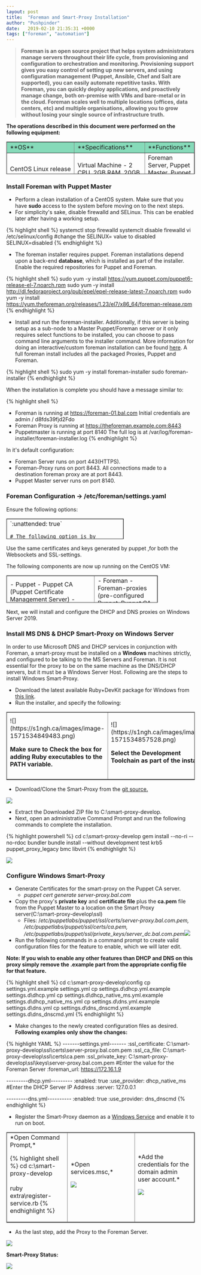 ```yaml
---
layout: post
title:  "Foreman and Smart-Proxy Installation"
author: "Pushpinder"
date:   2019-02-10 21:35:31 +0000
tags: ["foreman", "automation"]
---
```


> **Foreman is an open source project that helps system administrators manage servers throughout their life cycle, from provisioning and configuration to orchestration and monitoring. Provisioning support gives you easy control of setting up new servers, and using configuration management (Puppet, Ansible, Chef and Salt are supported), you can easily automate repetitive tasks. With Foreman, you can quickly deploy applications, and proactively manage change, both on-premise with VMs and bare-metal or in the cloud. Foreman scales well to multiple locations (offices, data centers, etc) and multiple organisations, allowing you to grow without losing your single source of infrastructure truth.**

**The operations described in this document were performed on the following equipment:**

<table border="1" id="bkmrk-os-specifications-fu" style="border-collapse: collapse; width: 100%; height: 87px;"><tbody><tr style="height: 29px; background-color: #86dab9;"><td class="align-center" style="width: 36.0677%; height: 29px;">**OS**</td><td class="align-center" style="width: 37.636%; height: 29px;">**Specifications**</td><td class="align-center" style="width: 32.3457%; height: 29px;">**Functions**</td></tr><tr style="height: 29px;"><td style="width: 36.0677%; height: 29px;">CentOS Linux release 7.7.1908

</td><td style="width: 37.636%; height: 29px;">Virtual Machine - 2 CPU, 2GB RAM, 20GB Disk</td><td style="width: 32.3457%; height: 29px;">Foreman Server, Puppet Master, Puppet CA, TFTP Proxy</td></tr><tr style="height: 29px;"><td style="width: 36.0677%; height: 29px;">Windows Server 2019 Datacenter Edition</td><td style="width: 37.636%; height: 29px;">Virtual Machine - 4 CPU, 8GB RAM, 60GB Disk</td><td style="width: 32.3457%; height: 29px;">Domain Controller for bal.com, DNS &amp; DHCP Server + Smart-Proxies.</td></tr></tbody></table>

### Install Foreman with Puppet Master

- Perform a clean installation of a CentOS system. Make sure that you have **sudo** access to the system before moving on to the next steps.
- For simplicity's sake, disable firewalld and SELinux. This can be enabled later after having a working setup.

{% highlight shell %}
systemctl stop firewalld
systemclt disable firewalld
vi /etc/selinux/config
	#change the SELINUX= value to disabled
	SELINUX=disabled
{% endhighlight %}

- The foreman installer requires puppet. Foreman installations depend upon a back-end **database**, which is installed as part of the installer. Enable the required repositories for Puppet and Foreman.

{% highlight shell %}
sudo yum -y install https://yum.puppet.com/puppet6-release-el-7.noarch.rpm
sudo yum -y install http://dl.fedoraproject.org/pub/epel/epel-release-latest-7.noarch.rpm
sudo yum -y install https://yum.theforeman.org/releases/1.23/el7/x86_64/foreman-release.rpm
{% endhighlight %}

- Install and run the foreman-installer. Additionally, if this server is being setup as a sub-node to a Master Puppet/Foreman server or it only requires select functions to be installed, you can choose to pass command line arguments to the installer command. More information for doing an interactive/custom foreman installation can be found [here](https://theforeman.org/manuals/1.23/index.html#3.2.2InstallerOptions). A full foreman install includes all the packaged Proxies, Puppet and Foreman.

{% highlight shell %}
sudo yum -y install foreman-installer
sudo foreman-installer
{% endhighlight %}

When the installation is complete you should have a message similar to:

{% highlight shell %}
* Foreman is running at https://foreman-01.bal.com
    Initial credentials are admin / d8fds39fjd2Fdo
* Foreman Proxy is running at https://theforeman.example.com:8443
* Puppetmaster is running at port 8140
The full log is at /var/log/foreman-installer/foreman-installer.log
{% endhighlight %}

In it's default configuration:

- Foreman Server runs on port 443(HTTPS).
- Foreman-Proxy runs on port 8443. All connections made to a destination foreman proxy are at port 8443.
- Puppet Master server runs on port 8140.

### Foreman Configuration -&gt; /etc/foreman/settings.yaml

Ensure the following options:

<table border="1" id="bkmrk-%3Aunattended%3A-true-%23-" style="border-collapse: collapse; width: 62.3541%; height: 55px;"><tbody><tr><td style="width: 100%;">`:unattended:   true`

`# The following option is by default set to true, but to make `

`# Windows deployment easier later in the guide, we will set it as false.`

`:require_ssl:  false`

`:puppetrun:    false`

</td></tr></tbody></table>

Use the same certificates and keys generated by puppet ,for both the Websockets and SSL-settings.

The following components are now up running on the CentOS VM:

<table border="1" id="bkmrk-puppet-puppet-ca-%28pu" style="border-collapse: collapse; width: 80.3703%; height: 73px;"><tbody><tr style="height: 73px;"><td style="width: 46.9137%; height: 73px;">- Puppet
- Puppet CA (Puppet Certificate Management Server)
- TFTP

</td><td style="width: 33.5646%; height: 73px;">- Foreman
- Foreman-proxies (pre-configured Puppet, Puppet CA and TFTP).

</td></tr></tbody></table>

Next, we will install and configure the DHCP and DNS proxies on Windows Server 2019.

### Install MS DNS &amp; DHCP Smart-Proxy on Windows Server

In order to use Microsoft DNS and DHCP services in conjunction with Foreman, a smart-proxy must be installed on a **Windows** machines strictly, and configured to be talking to the MS Servers and Foreman. It is not essential for the proxy to be on the same machine as the DNS/DHCP servers, but it must be a Windows Server Host. Following are the steps to install Windows Smart-Proxy.

- Download the latest available Ruby+DevKit package for Windows from [this link](https://rubyinstaller.org/downloads/).
- Run the installer, and specify the following:

<table border="1" id="bkmrk-make-sure-to-check-t" style="border-collapse: collapse; width: 100%;"><tbody><tr><td style="width: 29.6295%;">![](https://s1ngh.ca/images/image-1571534849483.png)

**Make sure to Check the box for adding Ruby executables to the PATH variable.**

</td><td style="width: 29.8149%;">![](https://s1ngh.ca/images/image-1571534857528.png)

**Select the Development Toolchain as part of the install.**

</td><td style="width: 28.6729%;">![](https://s1ngh.ca/images/image-1571535244877.png)

**Select the checkbox and Finish. On the next screen press Enter and the DevKit extensions will be installed.**

</td></tr></tbody></table>

- Download/Clone the Smart-Proxy from the [git source.](https://github.com/theforeman/smart-proxy)

![](https://s1ngh.ca/images/image-1571535131985.png)

- Extract the Downloaded ZIP file to C:\\smart-proxy-develop.
- Next, open an administrative Command Prompt and run the following commands to complete the installation.

{% highlight powershell %}
cd c:\smart-proxy-develop
gem install --no-ri --no-rdoc bundler
bundle install --without development test krb5 puppet_proxy_legacy bmc libvirt
{% endhighlight %}

![](https://s1ngh.ca/images/image-1571536593285.png)

### Configure Windows Smart-Proxy

- Generate Certificates for the smart-proxy on the Puppet CA server. 
    - *puppet cert generate server-proxy.bal.com*
- Copy the proxy's **private key** and **certificate file** plus the **ca.pem** file from the Puppet Master to a location on the Smart Proxy server(C:\\smart-proxy-develop\\ssl) 
    - Files: /*etc/puppetlabs/puppet/ssl/certs/server-proxy.bal.com.pem, /etc/puppetlabs/puppet/ssl/certs/ca.pem, /etc/puppetlabs/puppet/ssl/private\_keys/server\_dc.bal.com.pem*![](https://s1ngh.ca/images/image-1571537238761.png)
- Run the following commands in a command prompt to create valid configuration files for the feature to enable, which we will later edit.

**Note: If you wish to enable any other features than DHCP and DNS on this proxy simply remove the .example part from the appropriate config file for that feature.**

{% highlight shell %}
cd c:\smart-proxy-develop\config
cp settings.yml.example settings.yml
cp settings.d\dhcp.yml.example settings.d\dhcp.yml
cp settings.d\dhcp_native_ms.yml.example settings.d\dhcp_native_ms.yml
cp settings.d\dns.yml.example settings.d\dns.yml
cp settings.d\dns_dnscmd.yml.example settings.d\dns_dnscmd.yml
{% endhighlight %}

- Make changes to the newly created configuration files as desired. **Following examples only show the changes:**

{% highlight YAML %}
-------settings.yml-------
:ssl_certificate: C:\smart-proxy-develop\ssl\certs\server-proxy.bal.com.pem
:ssl_ca_file: C:\smart-proxy-develop\ssl\certs\ca.pem
:ssl_private_key: C:\smart-proxy-develop\ssl\keys\server-proxy.bal.com.pem
#Enter the value for the Foreman Server
:foreman_url: https://172.16.1.9

---------dhcp.yml---------
:enabled: true
:use_provider: dhcp_native_ms
#Enter the DHCP Server IP Address
:server: 127.0.0.1

---------dns.yml----------
:enabled: true
:use_provider: dns_dnscmd
{% endhighlight %}

- Register the Smart-Proxy daemon as a <span style="text-decoration: underline;">Windows Service</span> and enable it to run on boot.

<table border="1" id="bkmrk-open-command-prompt%2C" style="border-collapse: collapse; width: 100%;"><tbody><tr><td style="width: 32.3951%;">*Open Command Prompt,*

{% highlight shell %}
cd c:\smart-proxy-develop<br></br>ruby extra\register-service.rb
{% endhighlight %}

</td><td style="width: 35.8148%;">*Open services.msc,*

![](https://s1ngh.ca/images/image-1571538929316.png)

</td><td style="width: 32.3283%;">*Add the credentials for the domain admin user account.*

![](https://s1ngh.ca/images/image-1571539033794.png)

</td></tr></tbody></table>

- As the last step, add the Proxy to the Foreman Server.

![](https://s1ngh.ca/images/image-1571539494287.png)

**Smart-Proxy Status:**

![](https://s1ngh.ca/images/image-1571539612308.png)
